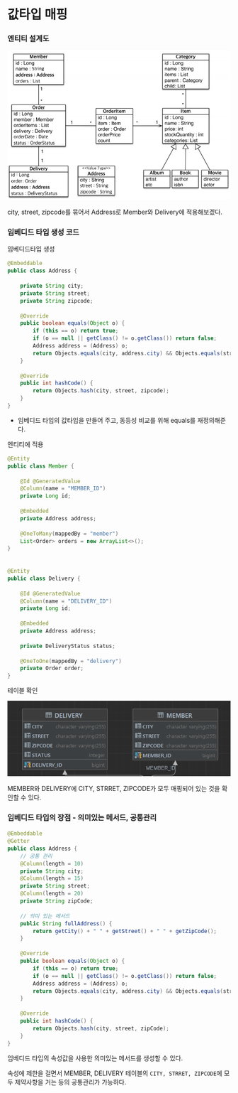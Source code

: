 # 값타입 매핑

### 엔티티 설계도

![image-20231019023606157](img/image-20231019023606157.png)



city, street, zipcode를 묶어서 Address로 Member와 Delivery에 적용해보겠다.



### 임베디드 타입 생성 코드

임베디드타입 생성

```java
@Embeddable
public class Address {

    private String city;
    private String street;
    private String zipcode;

    @Override
    public boolean equals(Object o) {
        if (this == o) return true;
        if (o == null || getClass() != o.getClass()) return false;
        Address address = (Address) o;
        return Objects.equals(city, address.city) && Objects.equals(street, address.street) && Objects.equals(zipcode, address.zipcode);
    }

    @Override
    public int hashCode() {
        return Objects.hash(city, street, zipcode);
    }
}
```

- 임베디드 타입의 값타입을 만들어 주고, 동등성 비교를 위해 equals를 재정의해준다.



엔티티에 적용

```java
@Entity
public class Member {

    @Id @GeneratedValue
    @Column(name = "MEMBER_ID")
    private Long id;

    @Embedded
    private Address address;

    @OneToMany(mappedBy = "member")
    List<Order> orders = new ArrayList<>();
}


@Entity
public class Delivery {

    @Id @GeneratedValue
    @Column(name = "DELIVERY_ID")
    private Long id;

    @Embedded
    private Address address;

    private DeliveryStatus status;

    @OneToOne(mappedBy = "delivery")
    private Order order;
}
```



테이블 확인

![image-20231019024816297](img/image-20231019024816297.png)

MEMBER와 DELIVERY에 CITY, STRRET, ZIPCODE가 모두 매핑되어 있는 것을 확인할 수 있다.





### 임베디드 타입의 장점 - 의미있는 메서드, 공통관리

```java
@Embeddable
@Getter
public class Address {
    // 공통 관리
    @Column(length = 10)
    private String city;
    @Column(length = 15)
    private String street;
    @Column(length = 20)
    private String zipCode;
	
    // 의미 있는 메서드
    public String fullAddress() {
        return getCity() + " " + getStreet() + " " + getZipCode();
    }
    
    @Override
    public boolean equals(Object o) {
        if (this == o) return true;
        if (o == null || getClass() != o.getClass()) return false;
        Address address = (Address) o;
        return Objects.equals(city, address.city) && Objects.equals(street, address.street) && Objects.equals(zipCode, address.zipCode);
    }

    @Override
    public int hashCode() {
        return Objects.hash(city, street, zipCode);
    }
}
```

임베디드 타입의 속성값을 사용한 의미있는 메서드를 생성할 수 있다.

속성에 제한을 걸면서 MEMBER, DELIVERY 테이블의 `CITY, STRRET, ZIPCODE`에 모두 제약사항을 거는 등의 공통관리가 가능하다.